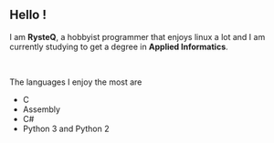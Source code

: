 ## Hello !

I am **RysteQ**, a hobbyist programmer that enjoys linux a lot and I am currently studying to get a degree in **Applied Informatics**.

<br>

The languages I enjoy the most are

- C
- Assembly
- C#
- Python 3 and Python 2